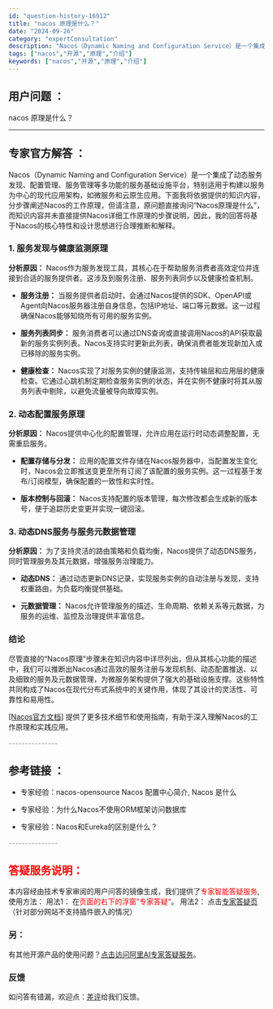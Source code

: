 ```yaml
---
id: "question-history-16912"
title: "nacos 原理是什么？"
date: "2024-09-26"
category: "expertConsultation"
description: "Nacos（Dynamic Naming and Configuration Service）是一个集成了动态服务发现、配置管理、服务管理等多功能的服务基础设施平台，特别适用于构建以服务为中心的现代应用架构，如微服务和云原生应用。下面我将依据提供的知识内容，分步骤阐述Nacos的工作原理，但请注意，"
tags: ["nacos","开源","原理","介绍"]
keywords: ["nacos","开源","原理","介绍"]
---
```


## 用户问题 ： 
 nacos 原理是什么？  

---------------
## 专家官方解答 ：

Nacos（Dynamic Naming and Configuration Service）是一个集成了动态服务发现、配置管理、服务管理等多功能的服务基础设施平台，特别适用于构建以服务为中心的现代应用架构，如微服务和云原生应用。下面我将依据提供的知识内容，分步骤阐述Nacos的工作原理，但请注意，原问题直接询问“Nacos原理是什么”，而知识内容并未直接提供Nacos详细工作原理的步骤说明，因此，我的回答将基于Nacos的核心特性和设计思想进行合理推断和解释。

### 1. 服务发现与健康监测原理

**分析原因：** Nacos作为服务发现工具，其核心在于帮助服务消费者高效定位并连接到合适的服务提供者。这涉及到服务注册、服务列表同步以及健康检查机制。

- **服务注册：** 当服务提供者启动时，会通过Nacos提供的SDK、OpenAPI或Agent向Nacos服务器注册自身信息，包括IP地址、端口等元数据。这一过程确保Nacos能够知晓所有可用的服务实例。

- **服务列表同步：** 服务消费者可以通过DNS查询或直接调用Nacos的API获取最新的服务实例列表。Nacos支持实时更新此列表，确保消费者能发现新加入或已移除的服务实例。

- **健康检查：** Nacos实现了对服务实例的健康监测，支持传输层和应用层的健康检查。它通过心跳机制定期检查服务实例的状态，并在实例不健康时将其从服务列表中剔除，以避免流量被导向故障实例。

### 2. 动态配置服务原理

**分析原因：** Nacos提供中心化的配置管理，允许应用在运行时动态调整配置，无需重启服务。

- **配置存储与分发：** 应用的配置文件存储在Nacos服务器中，当配置发生变化时，Nacos会立即推送变更至所有订阅了该配置的服务实例。这一过程基于发布/订阅模型，确保配置的一致性和实时性。

- **版本控制与回滚：** Nacos支持配置的版本管理，每次修改都会生成新的版本号，便于追踪历史变更并实现一键回滚。

### 3. 动态DNS服务与服务元数据管理

**分析原因：** 为了支持灵活的路由策略和负载均衡，Nacos提供了动态DNS服务，同时管理服务及其元数据，增强服务治理能力。

- **动态DNS：** 通过动态更新DNS记录，实现服务实例的自动注册与发现，支持权重路由，为负载均衡提供基础。

- **元数据管理：** Nacos允许管理服务的描述、生命周期、依赖关系等元数据，为服务的运维、监控及治理提供丰富信息。

### 结论

尽管直接的“Nacos原理”步骤未在知识内容中详尽列出，但从其核心功能的描述中，我们可以推断出Nacos通过高效的服务注册与发现机制、动态配置推送、以及细致的服务及元数据管理，为微服务架构提供了强大的基础设施支撑。这些特性共同构成了Nacos在现代分布式系统中的关键作用，体现了其设计的灵活性、可靠性和易用性。

[[Nacos官方文档]](https://nacos.io/zh-cn/) 提供了更多技术细节和使用指南，有助于深入理解Nacos的工作原理和实践应用。


<font color="#949494">---------------</font> 


## 参考链接 ：

* 专家经验：nacos-opensource Nacos 配置中心简介, Nacos 是什么 
 
 * 专家经验：为什么Nacos不使用ORM框架访问数据库 
 
 * 专家经验：Nacos和Eureka的区别是什么？ 


 <font color="#949494">---------------</font> 
 


## <font color="#FF0000">答疑服务说明：</font> 

本内容经由技术专家审阅的用户问答的镜像生成，我们提供了<font color="#FF0000">专家智能答疑服务</font>,使用方法：
用法1： 在<font color="#FF0000">页面的右下的浮窗”专家答疑“</font>。
用法2： 点击[专家答疑页](https://answer.opensource.alibaba.com/docs/intro)（针对部分网站不支持插件嵌入的情况）
### 另：


有其他开源产品的使用问题？[点击访问阿里AI专家答疑服务](https://answer.opensource.alibaba.com/docs/intro)。
### 反馈
如问答有错漏，欢迎点：[差评](https://ai.nacos.io/user/feedbackByEnhancerGradePOJOID?enhancerGradePOJOId=16915)给我们反馈。
